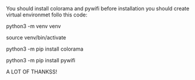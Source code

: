 You should install colorama and pywifi
before installation you should create virtual environmet
follo this code:

python3 -m venv venv 

source venv/bin/activate

python3 -m pip install colorama

python3 -m pip install pywifi

A LOT OF THANKSS!
